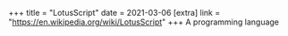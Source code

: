+++
title = "LotusScript"
date = 2021-03-06
[extra]
link = "https://en.wikipedia.org/wiki/LotusScript"
+++
A programming language

